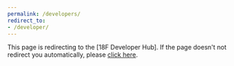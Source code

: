 ```yaml
---
permalink: /developers/
redirect_to:
- /developer/
---
```


This page is redirecting to the [18F Developer Hub].  If the page doesn't not redirect you automatically, please <a href="{{site.baseurl}}/developer/">click here</a>.
